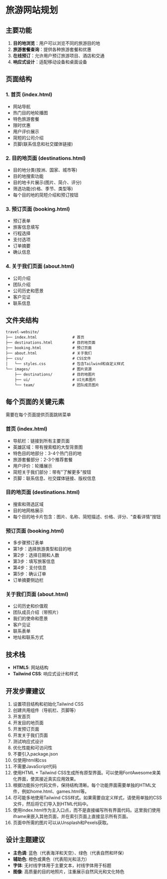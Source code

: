 # 旅游网站规划

## 主要功能

1. **目的地浏览**：用户可以浏览不同的旅游目的地
2. **旅游套餐查询**：提供各种旅游套餐和优惠
3. **在线预订**：允许用户预订旅游项目、酒店和交通
4. **响应式设计**：适配移动设备和桌面设备

## 页面结构

### 1. 首页 (index.html)
- 网站导航
- 热门目的地轮播图
- 特色旅游套餐
- 限时优惠
- 用户评价展示
- 简短的公司介绍
- 页脚(联系信息和社交媒体链接)

### 2. 目的地页面 (destinations.html)
- 目的地分类(按洲、国家、城市等)
- 目的地搜索功能
- 目的地卡片展示(图片、简介、评分)
- 筛选功能(价格、季节、类型等)
- 每个目的地的简短介绍和预订按钮

### 3. 预订页面 (booking.html)
- 预订表单
- 旅客信息填写
- 行程选择
- 支付选项
- 订单摘要
- 确认信息

### 4. 关于我们页面 (about.html)
- 公司介绍
- 团队介绍
- 公司历史和愿景
- 客户见证
- 联系信息

## 文件夹结构

```
travel-website/
├── index.html                # 首页
├── destinations.html         # 目的地页面
├── booking.html              # 预订页面
├── about.html                # 关于我们
├── css/                      # CSS文件
│   └── styles.css            # 包含Tailwind和自定义样式
└── images/                   # 图片资源
    ├── destinations/         # 目的地图片
    ├── ui/                   # UI元素图片
    └── team/                 # 团队成员图片
```

## 每个页面的关键元素
需要在每个页面提供页面跳转菜单
### 首页 (index.html)
- 导航栏：链接到所有主要页面
- 英雄区域：带有搜索框的大型背景图
- 特色目的地部分：3-4个热门目的地
- 旅游套餐部分：2-3个推荐套餐
- 用户评价：轮播展示
- 简短关于我们部分：带有"了解更多"按钮
- 页脚：联系信息、社交媒体链接、版权信息

### 目的地页面 (destinations.html)
- 搜索和筛选区域
- 目的地网格展示
- 每个目的地卡片包含：图片、名称、简短描述、价格、评分、"查看详情"按钮

### 预订页面 (booking.html)
- 多步骤预订表单
- 第1步：选择旅游类型和目的地
- 第2步：选择日期和人数
- 第3步：填写旅客信息
- 第4步：支付信息
- 第5步：确认订单
- 订单摘要侧边栏

### 关于我们页面 (about.html)
- 公司历史和价值观
- 团队成员介绍（带照片）
- 我们的使命和愿景
- 客户见证
- 联系表单
- 地址和联系方式

## 技术栈

- **HTML5**: 网站结构
- **Tailwind CSS**: 响应式设计和样式

## 开发步骤建议

1. 设置项目结构和初始化Tailwind CSS
2. 创建共用组件（导航栏、页脚等）
3. 开发首页
4. 开发目的地页面
5. 开发预订页面
6. 开发关于我们页面
7. 测试响应式设计
8. 优化性能和可访问性
9. 不要引入package.json
10. 仅使用html和css
11. 不需要JavaScript代码
12. 使用HTML + Tailwind CSS生成所有原型界面。可以使用FontAwesome来美化界面，使其接近真实应用效果。
13. 根据功能拆分代码文件，保持结构清晰。每个功能界面需要单独的HTML文件，例如home.html、games.html等。
14. 尽可能多地使用Tailwind CSS样式。如果需要自定义样式，请使用单独的CSS文件，然后将它们导入到HTML代码中。
15. 使用index.html作为主入口点，而不是直接编写所有界面代码。这里我们使用iframe来嵌入其他页面，并在索引页面上直接显示所有页面。
16. 页面中所需的图片可以从Unsplash和Pexels获取。

## 设计主题建议

- **主色调**: 蓝色（代表海洋和天空）、绿色（代表自然和环保）
- **辅助色**: 橙色或黄色（代表阳光和活力）
- **字体**: 无衬线字体用于主要文本，衬线字体用于标题
- **图像**: 高质量的目的地照片，注重展示自然风光和文化特色

